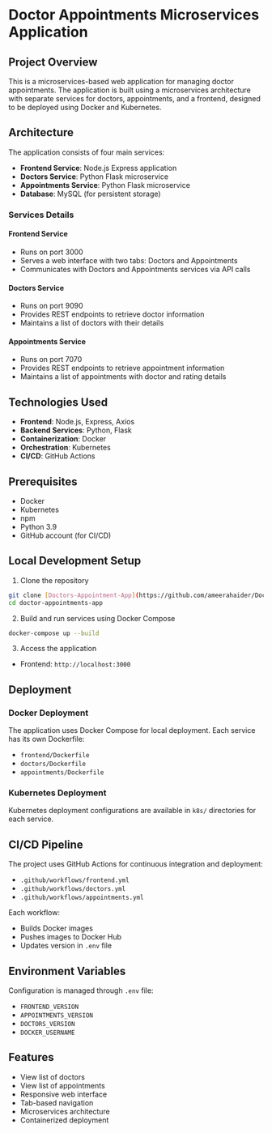 # Doctor Appointments Microservices Application

## Project Overview

This is a microservices-based web application for managing doctor appointments. The application is built using a microservices architecture with separate services for doctors, appointments, and a frontend, designed to be deployed using Docker and Kubernetes.

## Architecture

The application consists of four main services:
- **Frontend Service**: Node.js Express application
- **Doctors Service**: Python Flask microservice
- **Appointments Service**: Python Flask microservice
- **Database**: MySQL (for persistent storage)

### Services Details

#### Frontend Service
- Runs on port 3000
- Serves a web interface with two tabs: Doctors and Appointments
- Communicates with Doctors and Appointments services via API calls

#### Doctors Service
- Runs on port 9090
- Provides REST endpoints to retrieve doctor information
- Maintains a list of doctors with their details

#### Appointments Service
- Runs on port 7070
- Provides REST endpoints to retrieve appointment information
- Maintains a list of appointments with doctor and rating details

## Technologies Used

- **Frontend**: Node.js, Express, Axios
- **Backend Services**: Python, Flask
- **Containerization**: Docker
- **Orchestration**: Kubernetes
- **CI/CD**: GitHub Actions

## Prerequisites

- Docker
- Kubernetes
- npm
- Python 3.9
- GitHub account (for CI/CD)

## Local Development Setup

1. Clone the repository
```bash
git clone [Doctors-Appointment-App](https://github.com/ameerahaider/Doctors-Appointment-App)
cd doctor-appointments-app
```

2. Build and run services using Docker Compose
```bash
docker-compose up --build
```

3. Access the application
- Frontend: `http://localhost:3000`

## Deployment

### Docker Deployment
The application uses Docker Compose for local deployment. Each service has its own Dockerfile:
- `frontend/Dockerfile`
- `doctors/Dockerfile`
- `appointments/Dockerfile`

### Kubernetes Deployment
Kubernetes deployment configurations are available in `k8s/` directories for each service.

## CI/CD Pipeline

The project uses GitHub Actions for continuous integration and deployment:
- `.github/workflows/frontend.yml`
- `.github/workflows/doctors.yml`
- `.github/workflows/appointments.yml`

Each workflow:
- Builds Docker images
- Pushes images to Docker Hub
- Updates version in `.env` file

## Environment Variables

Configuration is managed through `.env` file:
- `FRONTEND_VERSION`
- `APPOINTMENTS_VERSION`
- `DOCTORS_VERSION`
- `DOCKER_USERNAME`

## Features

- View list of doctors
- View list of appointments
- Responsive web interface
- Tab-based navigation
- Microservices architecture
- Containerized deployment
